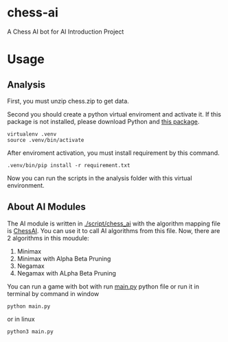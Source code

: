 # chess-ai
A Chess AI bot for AI Introduction Project

# Usage
## Analysis
First, you must unzip chess.zip to get data.

Second you should create a python virtual enviroment and activate it. If this package is not installed, please download Python and [this package](https://pypi.org/project/virtualenv/).
```
virtualenv .venv
source .venv/bin/activate
```
After enviroment activation, you must install requirement by this command.
```
.venv/bin/pip install -r requirement.txt
```
Now you can run the scripts in the analysis folder with this virtual environment.


## About AI Modules
The AI module is written in [./script/chess_ai](./scripts/chess_ai/) with the algorithm mapping file is [ChessAI](./scripts/chess_ai/ChessAI.py). You can use it to call AI algorithms from this file.
Now, there are 2 algorithms in this moudule:
1. Minimax 
2. Minimax with Alpha Beta Pruning
3. Negamax
4. Negamax with ALpha Beta Pruning

You can run a game with bot with run [main.py](./main.py) python file or run it in terminal by command in window
```
python main.py
```
or in linux 
```
python3 main.py
```
